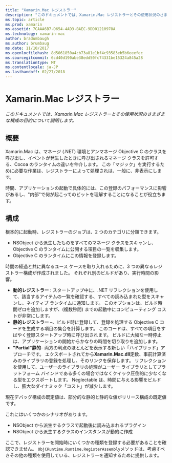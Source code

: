 ```yaml
---
title: "Xamarin.Mac レジストラー"
description: "このドキュメントでは、Xamarin.Mac レジストラーとその使用状況のさまざまな構成の目的について説明します。"
ms.topic: article
ms.prod: xamarin
ms.assetid: 7CAAA6B7-D654-4AD3-BAEC-9DD01210978A
ms.technology: xamarin-mac
author: bradumbaugh
ms.author: brumbaug
ms.date: 11/10/2017
ms.openlocfilehash: 8d5061850a4cb73a81e1bf4c93583eb5b6eeefec
ms.sourcegitcommit: 6cd40d190abe38edd50fc74331be15324a845a28
ms.translationtype: MT
ms.contentlocale: ja-JP
ms.lasthandoff: 02/27/2018
---
```

# <a name="xamarinmac-registrar"></a>Xamarin.Mac レジストラー

_このドキュメントでは、Xamarin.Mac レジストラーとその使用状況のさまざまな構成の目的について説明します。_

## <a name="overview"></a>概要

Xamarin.Mac は、マネージ (.NET) 環境とアンマネージ Objective C のクラスを呼び出し、イベントが発生したときに呼び出されるマネージ クラスを許可する、Cocoa のランタイムの違いを仲介します。 この「マジック」を実行するために必要な作業は、レジストラーによって処理されは、一般に、非表示にします。

時間、アプリケーションの起動で具体的には、この登録のパフォーマンスに影響があるし、"内部"で何が起こってのビットを理解することになることが役立ちます。

## <a name="configurations"></a>構成

根本的に起動時、レジストラーのジョブは、2 つのカテゴリに分類できます。

- NSObject から派生したものをすべてのマネージ クラスをスキャンし、Objective C のランタイムに公開する項目の一覧を収集します。
- Objective C のランタイムにこの情報を登録します。

時間の経過と共に異なるユース ケースを取り入れるために、3 つの異なるレジストラー構成が作成されました。 それぞれ別のビルドがあり、実行時間の影響。

- **動的レジストラー** : スタートアップ中に、.NET リフレクションを使用して、該当するアイテムの一覧を確認する、すべての読み込まれた型をスキャンし、ネイティブ ランタイムに通知します。 このオプションは、ビルド時間ゼロを追加しますが、(複数秒間) までの起動中にコンピューティング コストが非常にします。
- **静的レジストラー** –、ビルド時に登録して、登録を処理する Objective C コードを生成する項目の集合を計算します。 このコードは、すべての項目をすばやく登録スタートアップ時に呼び出されます。 ビルドに大幅な一時停止は、アプリケーションの開始からかなりの時間を切り取りを追加します。
- **"Partial"静的**– 両方の利点のほとんどを表示する新しい「ハイブリッド」アプローチです。 エクスポートされてから**Xamarin.Mac.dll**定数、事前計算済みのライブラリの登録を処理し、そのリンクを保存します。 リフレクションを使用して、ユーザーのライブラリの処理がユーザー ライブラリとしてプラットフォーム バインドである多くの場合ではなくクイック圧倒的に少なくなる型をエクスポートします。 Neglectable は、時間に与える影響をビルドし、膨大なダイナミック「コスト」が減少します。

現在デバッグ構成の既定値は、部分的な静的と静的な値がリリース構成の既定値です。

これにはいくつかのシナリオがあります。

- NSObject から派生するクラスで起動後に読み込まれるプラグイン
- NSObject から派生するクラスのインスタンスが動的に作成

ここで、レジストラーを開始時にいくつかの種類を登録する必要があることを確認できません。 `ObjCRuntime.Runtime.RegisterAssembly`メソッドは、考慮すべきその他の種類を使用している、レジストラーを通知するために提供します。
